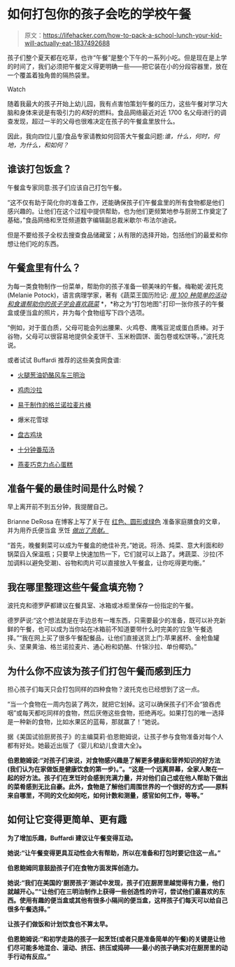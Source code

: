 # 如何打包你的孩子会吃的学校午餐

> 原文：<https://lifehacker.com/how-to-pack-a-school-lunch-your-kid-will-actually-eat-1837492688>

孩子们整个夏天都在吃草，也许“午餐”是整个下午的一系列小吃。但是现在是上学的时间了，我们必须把午餐定义得更明确一些——把它装在小的分段容器里，放在一个覆盖着独角兽的隔热袋里。

Watch

随着我最大的孩子开始上幼儿园，我有点害怕策划午餐的压力，这些午餐对学习大脑和身体来说是有吸引力的*和*好的燃料。食品网络最近对近 1700 名父母进行的调查发现，超过一半的父母也很难决定在孩子的午餐盒里放什么。

因此，我向四位儿童/食品专家请教如何回答大午餐盒问题:*谁，什么，何时，何地，为什么，*和*如何？*

## 谁该打包饭盒？

午餐盒专家同意:孩子们应该自己打包午餐。

“这不仅有助于简化你的准备工作，还能确保孩子们午餐盒里的所有食物都是他们感兴趣的。让他们在这个过程中提供帮助，也为他们更频繁地参与厨房工作奠定了基础，”食品网络和烹饪频道数字编辑副总裁米歇尔·布法尔迪说。

但是不要给孩子全权去搜查食品储藏室；从有限的选择开始，包括他们的最爱和你想让他们吃的东西。

## 午餐盒里有什么？

为每一类食物制作一份菜单，帮助你的孩子准备一顿美味的午餐。梅勒妮·波托克(Melanie Potock)，语言病理学家，著有《蔬菜王国历险记: [*用 100 种简单的活动和食谱帮助你的孩子学会喜欢蔬菜*](https://www.amazon.com/Adventures-Veggieland-Vegetables_with-Activities-Recipes/dp/1615194061?asc_campaign=InlineText&asc_refurl=https://lifehacker.com/how-to-pack-a-school-lunch-your-kid-will-actually-eat-1837492688&asc_source=&tag=kinjalifehackerlink-20) *，*称之为“打包地图”:打印一张你孩子的午餐盒或便当盒的照片，并为每个食物组写下四个选项。

“例如，对于蛋白质，父母可能会列出腰果、火鸡卷、鹰嘴豆泥或蛋白质棒。对于谷物，父母可以很容易地提供全麦饼干、玉米粉圆饼、面包卷或松饼等。，”波托克说。

或者试试 Buffardi 推荐的这些美食网食谱:

*   [火腿葱油奶酪风车三明治](https://nam04.safelinks.protection.outlook.com/?url=https%3A%2F%2Fwww.foodnetwork.com%2Frecipes%2Ffood-network-kitchen%2Fkids-can-make-ham-and-scallion-cream-cheese-pinwheel-sandwiches-3363275&data=01%7C01%7Crachel_lodi%40discovery.com%7C6bbbdf69bd1140eb87c008d726609bbc%7C092a1ba4a4fe4172970e7ab3035e7c94%7C0&sdata=dgEX2GnW1FdQgIAZaDn290M2S2LtuMY7ASP8GAiLXgM%3D&reserved=0)

*   [鸡肉沙拉](https://www.foodnetwork.com/recipes/food-network-kitchen/the-best-chicken-salad-7194783)

*   [易于制作的格兰诺拉麦片棒](https://nam04.safelinks.protection.outlook.com/?url=https%3A%2F%2Fwww.foodnetwork.com%2Frecipes%2Ffood-network-kitchen%2Fgranola-bars-recipe-2104996&data=01%7C01%7Crachel_lodi%40discovery.com%7C6bbbdf69bd1140eb87c008d726609bbc%7C092a1ba4a4fe4172970e7ab3035e7c94%7C0&sdata=tewt7HwaCRHQSdtjGHzN%2B4r8zxntNSSpb6M5ppPoLyA%3D&reserved=0)

*   爆米花雪球
*   [盘古鸡块](https://nam04.safelinks.protection.outlook.com/?url=https%3A%2F%2Fwww.foodnetwork.com%2Frecipes%2Ffood-network-kitchen%2Fpanko-chicken-nuggets-recipe-2008912&data=01%7C01%7Crachel_lodi%40discovery.com%7C6bbbdf69bd1140eb87c008d726609bbc%7C092a1ba4a4fe4172970e7ab3035e7c94%7C0&sdata=M0X4YJAO%2FU%2FfCtzkTmgygfbBhTB8ynQT0MAVtaQq9JY%3D&reserved=0)

*   [十分钟番茄汤](https://nam04.safelinks.protection.outlook.com/?url=https%3A%2F%2Fwww.foodnetwork.com%2Frecipes%2Ffood-network-kitchen%2Ften-minute-tomato-soup-recipe-2009036&data=01%7C01%7Crachel_lodi%40discovery.com%7C6bbbdf69bd1140eb87c008d726609bbc%7C092a1ba4a4fe4172970e7ab3035e7c94%7C0&sdata=1cmRGORnQ9VwboBvwA0SmqMYX7YKFaEV1VHW%2F0oBQts%3D&reserved=0)

*   [燕麦巧克力点心蛋糕](https://nam04.safelinks.protection.outlook.com/?url=https%3A%2F%2Fwww.foodnetwork.com%2Frecipes%2Ffood-network-kitchen%2Fkids-can-make-oatmeal-chocolate-snack-cakes-3362389&data=01%7C01%7Crachel_lodi%40discovery.com%7C6bbbdf69bd1140eb87c008d726609bbc%7C092a1ba4a4fe4172970e7ab3035e7c94%7C0&sdata=yHmIUzk3omk%2FjXDywL7xMvejtBSc5i6QKS%2FDBDa%2BVG4%3D&reserved=0)

## 准备午餐的最佳时间是什么时候？

早上离开前不到五分钟，我提醒自己。

Brianne DeRosa 在博客上写了关于在 [红色、圆形或绿色](http://www.redroundorgreen.com) 准备家庭膳食的文章，并为用乔氏便当盒 烹饪 [*做出了贡献。*](https://www.amazon.com/Cooking-Trader-Joes-Cookbook-Lunch/dp/1938706005?asc_campaign=InlineText&asc_refurl=https://lifehacker.com/how-to-pack-a-school-lunch-your-kid-will-actually-eat-1837492688&asc_source=&tag=kinjalifehackerlink-20)

“首先，晚餐剩菜可以成为午餐盒的绝佳补充，”她说。将汤、炖菜、意大利面和砂锅菜舀入保温瓶；只要早上快速加热一下，它们就可以上路了。烤蔬菜、沙拉(不加调料以避免受潮)、谷物和肉片可以直接放入午餐盒，让你吃得更均衡。”

## 我在哪里整理这些午餐盒填充物？

波托克和德罗萨都建议在餐具室、冰箱或冰柜里保存一份指定的午餐。

德罗萨说:“这个想法就是在手边总有一堆东西，只需要最少的准备，既可以补充新鲜的午餐，也可以成为当你站在冰箱前不知道要带什么时完美的‘应急’午餐选择。”“我在网上买了很多午餐配餐品，让他们直接送货上门:苹果酱杯、金枪鱼罐头、坚果黄油、格兰诺拉麦片、通心粉和奶酪、什锦沙拉、单份椰奶。”

## 为什么你不应该为孩子们打包午餐而感到压力

担心孩子们每天只会打包同样的四种食物？波托克也已经想到了这一点。

“当一个食物在一周内包装了两次，就把它划掉。这可以确保孩子们不会“狼吞虎咽”或每天都吃同样的食物，然后厌倦这些食物，拒绝再吃。如果打包的唯一选择是一种新的食物，比如水果区的蓝莓，那就赢了！”她说。

据《美国试验厨房孩子》的主编莫莉·伯恩鲍姆说，让孩子参与食物准备对每个人都有好处。她最近出版了《婴儿和幼儿食谱大全》[](https://www.amazon.com/Complete-Baby-Toddler-Cookbook-Families/dp/1492677671/?asc_campaign=InlineText&asc_refurl=https://lifehacker.com/how-to-pack-a-school-lunch-your-kid-will-actually-eat-1837492688&asc_source=&tag=kinjalifehackerlink-20)**。**

**伯恩鲍姆说:“对孩子们来说，对食物感兴趣是了解更多健康和营养知识的好方法(我们认为在家做饭是健康饮食的第一步)。”。“这是一个远离屏幕，全家人聚在一起的好方法。孩子们在烹饪时会感到充满力量，并对他们自己或在他人帮助下做出的菜肴感到无比自豪。此外，食物是了解他们周围世界的一个很好的方式——原料来自哪里，不同的文化如何吃，如何计数和测量，感官如何工作，等等。”** 

## **如何让它变得更简单、更有趣**

**为了增加乐趣，Buffardi 建议让午餐变得互动。**

**她说:“让午餐变得更具互动性会大有帮助，所以在准备和打包时要记住这一点。”**

**伯恩鲍姆同意鼓励孩子们在食物方面发挥创造力。**

**她说:“我们在美国的‘厨房孩子’测试中发现，孩子们在厨房里越觉得有力量，他们就越开心。”“让他们在三明治制作上获得一些创造性的许可，尝试他们最喜欢的东西。使用有趣的便当盒或其他有很多小隔间的便当盒，这样孩子们每天可以给自己很多午餐选择。”**

**让孩子们做饭和计划饮食也不算太早。**

**伯恩鲍姆说:“和初学走路的孩子一起烹饪(或者只是准备简单的午餐)的关键是让他们尽可能多地混合、滚动、挤压、挤压或捣碎——最小的孩子确实对在厨房里的动手行动有反应。”**